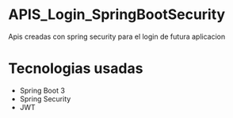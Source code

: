 # APIS_Login_SpringBootSecurity
Apis creadas con spring security para el login de futura aplicacion

# Tecnologias usadas
 * Spring Boot 3
 * Spring Security
 * JWT

